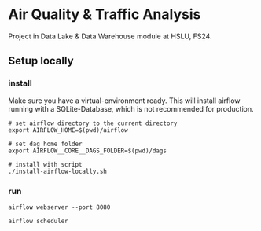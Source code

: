 # Air Quality & Traffic Analysis 

Project in Data Lake & Data Warehouse module at HSLU, FS24.

## Setup locally

### install
Make sure you have a virtual-environment ready. This will install airflow running with a SQLite-Database, which is not recommended for production.
```shell
# set airflow directory to the current directory
export AIRFLOW_HOME=$(pwd)/airflow

# set dag home folder
export AIRFLOW__CORE__DAGS_FOLDER=$(pwd)/dags

# install with script
./install-airflow-locally.sh
```

### run

```shell
airflow webserver --port 8080

airflow scheduler
```